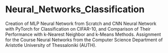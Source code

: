 # Neural_Networks_Classification
Creation of MLP Neural Network from Scratch and CNN Neural Network with PyTorch for Classification on CIFAR-10, and Comparison of Their Performance with k-Nearest Neighbor and k-Means Methods. Assignment for the Course Neural Networks from the Computer Science Department of Aristotle University of Thessaloniki (AUTH).
